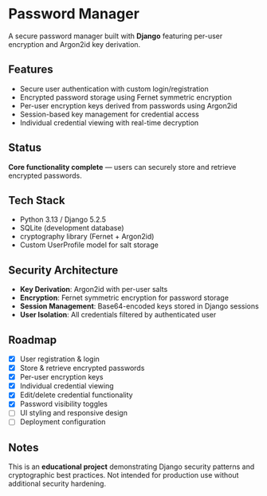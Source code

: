 # Password Manager

A secure password manager built with **Django** featuring per-user encryption and Argon2id key derivation.

## Features
- Secure user authentication with custom login/registration
- Encrypted password storage using Fernet symmetric encryption
- Per-user encryption keys derived from passwords using Argon2id
- Session-based key management for credential access
- Individual credential viewing with real-time decryption

## Status
**Core functionality complete** — users can securely store and retrieve encrypted passwords.

## Tech Stack
- Python 3.13 / Django 5.2.5
- SQLite (development database)
- cryptography library (Fernet + Argon2id)
- Custom UserProfile model for salt storage

## Security Architecture
- **Key Derivation**: Argon2id with per-user salts
- **Encryption**: Fernet symmetric encryption for password storage
- **Session Management**: Base64-encoded keys stored in Django sessions
- **User Isolation**: All credentials filtered by authenticated user

## Roadmap
- [x] User registration & login
- [x] Store & retrieve encrypted passwords
- [x] Per-user encryption keys
- [x] Individual credential viewing
- [x] Edit/delete credential functionality
- [x] Password visibility toggles
- [ ] UI styling and responsive design
- [ ] Deployment configuration

## Notes
This is an **educational project** demonstrating Django security patterns and cryptographic best practices.
Not intended for production use without additional security hardening.  
